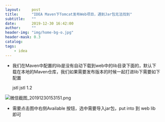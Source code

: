 ```yaml
---
layout:     post
title:      "IDEA Maven下Tomcat发布Web项目，遇到Jar包无法找到"
subtitle:   ""
date:       2019-12-30 16:42:00
author:     ""
header-img: "img/home-bg-o.jpg"
header-mask: 0.3
catalog:
tags:
    - idea
---
```



- 我们在Maven中配置的lib是没有自动下载到web中的lib目录下面的，默认下载在本地的Maven仓库，我们如果需要发布版本的时候一起打进lib下需要如下配置






    <dependencies>
        <dependency>
            <groupId>jstl</groupId>
            <artifactId>jstl</artifactId>
            <version>1.2</version>
        </dependency>
    </dependencies>






![微信截图_20191230153151.png](http://ww1.sinaimg.cn/large/9f723435ly1gaesa5797cj20rp0ncab3.jpg)


- 需要点击图中右侧Available 按钮，选中需要导入jar包，put into 到 web lib 即可



